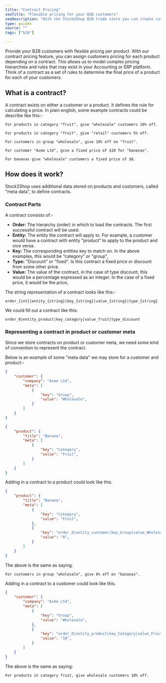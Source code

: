 ```yaml
---
title: "Contract Pricing"
seoTitle: "Flexible pricing for your B2B customers"
seoDescription: "With the Stock2Shop B2B trade store you can create custom pricing for products specific for each of your customers"
type: guides
source: ""
tags: ["b2b"]

---
```


Provide your B2B customers with flexible pricing per product.
With our contract pricing feature, you can assign customers pricing for each product depending on a contract.
This allows us to model complex pricing hierarchies and rules that may exist in your Accounting or ERP platform.
Think of a contract as a set of rules to determine the final price of a product for each of your customers.

## What is a contract?

A contract exists on either a customer or a product. It defines the rule for calculating a price.
In plain english, some example contracts could be describe like this:-


```For products in category "fruit", give "wholesale" customers 10% off. ```

```For products in category "fruit", give "retail" customers 5% off.```

```For customers in group "wholesale", give 10% off on "fruit".```

```For customer "Acme Ltd", give a fixed price of $10 for "bananas".```

```For bananas give "wholesale" customers a fixed price of $8.```

## How does it work?

Stock2Shop uses additional data stored on products and customers, called "meta data", to define contracts.

### Contract Parts

A contract consists of:-

- **Order:** The hierarchy (order) in which to load the contracts. The first successful contract will be used.
- **Entity:** The entity the contract will apply to. For example, a customer would have a contract with entity “product” to apply to the product and vice versa.
- **Key:** The corresponding entities key to match on. In the above examples, this would be “category” or "group",
- **Type:** "Discount" or "fixed". Is this contract a fixed price or discount from some other price.
- **Value:** The value of the contract, in the case of type discount, this would be a percentage expressed as an integer. In the case of a fixed price, it would be the price,

The string representation of a contract looks like this:-

```order_{int}|entity_{string}|key_{string}|value_{string}|type_{string}```

We could fill out a contract like this:

```order_0|entity_product|key_category|value_fruit|type_discount```


### Representing a contract in product or customer meta

Since we store contracts on product or customer meta, we need some kind of convention to represent the contract.

Below is an example of some "meta data" we may store for a customer and product:-

```json
{
    "customer": {
        "company": "Acme Ltd",
        "meta": [
            {
                "key": "Group",
                "value": "Wholesale",
            }
        ]
    }
}
```
```json
{
    "product": {
        "title": "Banana",
        "meta": [
            {
                "key": "Category",
                "value": "Fruit",
            }
        ]
    }
}
```

Adding in a contract to a product could look like this.

```json
{
    "product": {
        "title": "Banana",
        "meta": [
            {
                "key": "Category",
                "value": "Fruit",
            },
            {
                "key": "order_0|entity_customer|key_Group|value_Wholesale|type_discount",
                "value": "8",
            }
        ]
    }
}
```

The above is the same as saying:

```For customers in group "wholesale", give 8% off on "bananas".```

Adding in a contract to a customer could look like this.

```json
{
    "customer": {
        "company": "Acme Ltd",
        "meta": [
            {
                "key": "Group",
                "value": "Wholesale",
            },
            {
                "key": "order_0|entity_product|key_Category|value_Fruit|type_discount",
                "value": "10",
            }
        ]
    }
}
```

The above is the same as saying:

```For products in category fruit, give wholesale customers 10% off.```


